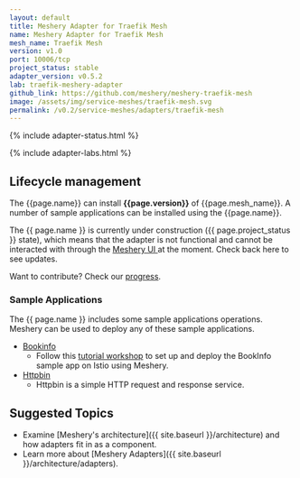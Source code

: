 ```yaml
---
layout: default
title: Meshery Adapter for Traefik Mesh
name: Meshery Adapter for Traefik Mesh
mesh_name: Traefik Mesh
version: v1.0
port: 10006/tcp
project_status: stable
adapter_version: v0.5.2
lab: traefik-meshery-adapter
github_link: https://github.com/meshery/meshery-traefik-mesh
image: /assets/img/service-meshes/traefik-mesh.svg
permalink: /v0.2/service-meshes/adapters/traefik-mesh
---
```


{% include adapter-status.html %}

{% include adapter-labs.html %}

## Lifecycle management

The {{page.name}} can install **{{page.version}}** of {{page.mesh_name}}. A number of sample applications can be installed using the {{page.name}}.

The {{ page.name }} is currently under construction ({{ page.project_status }} state), which means that the adapter is not functional and cannot be interacted with through the <a href="{{ site.baseurl }}installation#6-you-will-now-be-directed-to-the-meshery-ui"> Meshery UI </a>at the moment. Check back here to see updates.

Want to contribute? Check our [progress]({{page.github_link}}).

### Sample Applications

The {{ page.name }} includes some sample applications operations. Meshery can be used to deploy any of these sample applications.

- [Bookinfo]({{site.baseurl}}/guides/sample-apps#bookinfo)
  - Follow this [tutorial workshop](https://github.com/layer5io/istio-service-mesh-workshop/blob/master/lab-2/README.md) to set up and deploy the BookInfo sample app on Istio using Meshery.
- [Httpbin]({{site.baseurl}}/guides/sample-apps#httpbin)
  - Httpbin is a simple HTTP request and response service.

## Suggested Topics

- Examine [Meshery's architecture]({{ site.baseurl }}/architecture) and how adapters fit in as a component.
- Learn more about [Meshery Adapters]({{ site.baseurl }}/architecture/adapters).
